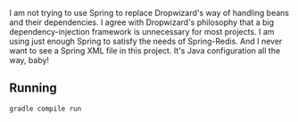 I am not trying to use Spring to replace Dropwizard's way of handling beans and their dependencies. I agree with Dropwizard's philosophy that a big dependency-injection framework is unnecessary for most projects. I am using just enough Spring to satisfy the needs of Spring-Redis. And I never want to see a Spring XML file in this project. It's Java configuration all the way, baby!

## Running

	gradle compile run


